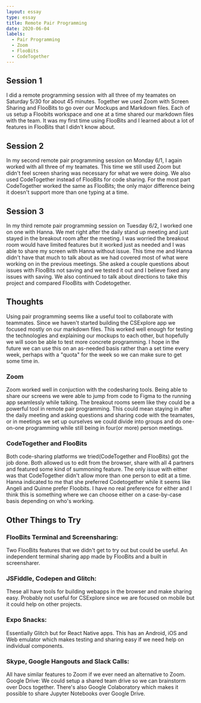 ```yaml
---
layout: essay
type: essay
title: Remote Pair Programming
date: 2020-06-04
labels:
  - Pair Programming
  - Zoom
  - FlooBits
  - CodeTogether
---
```


## Session 1
I did a remote programming session with all three of my teamates on Saturday 5/30 for about 45 minutes. Together we used Zoom with Screen Sharing and FlooBits to go over our Mockups and Markdown files. Each of us setup a Floobits workspace and one at a time shared our markdown files with the team. It was my first time using FlooBits and I learned about a lot of features in FlooBits that I didn't know about. 

## Session 2
In my second remote pair programming session on Monday 6/1, I again worked with all three of my teamates. This time we still used Zoom but didn't feel screen sharing was necessary for what we were doing. We also used CodeTogether instead of FlooBits for code sharing. For the most part CodeTogether worked the same as FlooBits; the only major difference being it doesn't support more than one typing at a time.

## Session 3
In my third remote pair programming session on Tuesday 6/2, I worked one on one with Hanna. We met right after the daily stand up meeting and just stayed in the breakout room after the meeting. I was worried the breakout room would have limited features but it worked just as needed and I was able to share my screen with Hanna without issue. 
This time me and Hanna didn't have that much to talk about as we had covered most of what were working on in the previous meetings. She asked a couple questions about issues with FlooBits not saving and we tested it out and I believe fixed any issues with saving. We also continued to talk about directions to take this project and compared FlooBits with Codetogether. 

## Thoughts
Using pair programming seems like a useful tool to collaborate with teammates. Since we haven't started building the CSExplore app we focused mostly on our markdown files. This worked well enough for testing the technologies and explaining our mockups to each other, but hopefully we will soon be able to test more concrete programming. I hope in the future we can use this on an as-needed basis rather than a set time every week, perhaps with a "quota" for the week so we can make sure to get some time in.

### Zoom 
Zoom worked well in conjuction with the codesharing tools. Being able to share our screens we were able to jump from code to Figma to the running app seamlessly while talking. The breakout rooms seem like they could be a powerful tool in remote pair programming. This could mean staying in after the daily meeting and asking questions and sharing code with the teamates, or in meetings we set up ourselves we could divide into groups and do one-on-one programming while still being in four(or more) person meetings. 

### CodeTogether and FlooBits
Both code-sharing platforms we tried(CodeTogether and FlooBits) got the job done. Both allowed us to edit from the browser, share with all 4 partners and featured some kind of summoning feature. The only issue with either was that CodeTogether didn't allow more than one person to edit at a time. Hanna indicated to me that she preferred Codetogether while it seems like Angeli and Quinne prefer Floobits. I have no real preference for either and I think this is something where we can choose either on a case-by-case basis depending on who's working. 

## Other Things to Try
### FlooBits Terminal and Screensharing: 
Two FlooBits features that we didn't get to try out but could be useful. An independent terminal sharing app made by FlooBits and a built in screensharer.

### JSFiddle, Codepen and Glitch: 
These all have tools for building webapps in the browser and make sharing easy. Probably not useful for CSExplore since we are focused on mobile but it could help on other projects.

### Expo Snacks: 
Essentially Glitch but for React Native apps. This has an Android, iOS and Web emulator which makes testing and sharing easy if we need help on individual components.

### Skype, Google Hangouts and Slack Calls: 
All have similar features to Zoom if we ever need an alternative to Zoom.
Google Drive: We could setup a shared team drive so we can brainstorm over Docs together. There's also Google Colaboratory which makes it possible to share Jupyter Notebooks over Google Drive.
